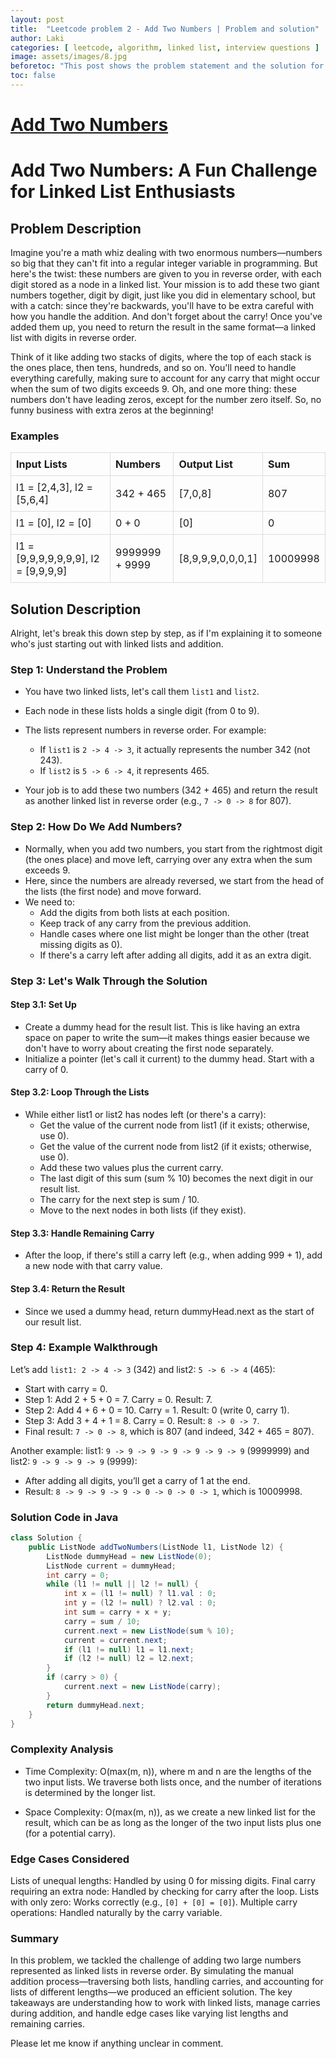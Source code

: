 ```yaml
---
layout: post
title:  "Leetcode problem 2 - Add Two Numbers | Problem and solution"
author: Laki
categories: [ leetcode, algorithm, linked list, interview questions ]
image: assets/images/8.jpg
beforetoc: "This post shows the problem statement and the solution for leetcode Add Two Numbers problem"
toc: false
---
```


# [Add Two Numbers](https://leetcode.com/problems/add-two-numbers/)

# Add Two Numbers: A Fun Challenge for Linked List Enthusiasts
## Problem Description
Imagine you're a math whiz dealing with two enormous numbers—numbers so big that they can't fit into a regular integer variable in programming. But here's the twist: these numbers are given to you in reverse order, with each digit stored as a node in a linked list. Your mission is to add these two giant numbers together, digit by digit, just like you did in elementary school, but with a catch: since they're backwards, you'll have to be extra careful with how you handle the addition. And don't forget about the carry! Once you've added them up, you need to return the result in the same format—a linked list with digits in reverse order.

Think of it like adding two stacks of digits, where the top of each stack is the ones place, then tens, hundreds, and so on. You'll need to handle everything carefully, making sure to account for any carry that might occur when the sum of two digits exceeds 9. Oh, and one more thing: these numbers don't have leading zeros, except for the number zero itself. So, no funny business with extra zeros at the beginning!

### Examples
<table style="border-collapse: collapse; width: 100%;">
  <thead>
    <tr>
      <th style="border: 1px solid #ddd; padding: 8px; text-align: left;">Input Lists</th>
      <th style="border: 1px solid #ddd; padding: 8px; text-align: left;">Numbers</th>
      <th style="border: 1px solid #ddd; padding: 8px; text-align: left;">Output List</th>
      <th style="border: 1px solid #ddd; padding: 8px; text-align: left;">Sum</th>
    </tr>
  </thead>
  <tbody>
    <tr>
      <td style="border: 1px solid #ddd; padding: 8px;">l1 = [2,4,3], l2 = [5,6,4]</td>
      <td style="border: 1px solid #ddd; padding: 8px;">342 + 465</td>
      <td style="border: 1px solid #ddd; padding: 8px;">[7,0,8]</td>
      <td style="border: 1px solid #ddd; padding: 8px;">807</td>
    </tr>
    <tr>
      <td style="border: 1px solid #ddd; padding: 8px;">l1 = [0], l2 = [0]</td>
      <td style="border: 1px solid #ddd; padding: 8px;">0 + 0</td>
      <td style="border: 1px solid #ddd; padding: 8px;">[0]</td>
      <td style="border: 1px solid #ddd; padding: 8px;">0</td>
    </tr>
    <tr>
      <td style="border: 1px solid #ddd; padding: 8px;">l1 = [9,9,9,9,9,9,9], l2 = [9,9,9,9]</td>
      <td style="border: 1px solid #ddd; padding: 8px;">9999999 + 9999</td>
      <td style="border: 1px solid #ddd; padding: 8px;">[8,9,9,9,0,0,0,1]</td>
      <td style="border: 1px solid #ddd; padding: 8px;">10009998</td>
    </tr>
  </tbody>
</table>

## Solution Description
Alright, let's break this down step by step, as if I'm explaining it to someone who's just starting out with linked lists and addition.

### Step 1: Understand the Problem

- You have two linked lists, let's call them `list1` and `list2`.
- Each node in these lists holds a single digit (from 0 to 9).
- The lists represent numbers in reverse order. For example:
  - If `list1` is `2 -> 4 -> 3`, it actually represents the number 342 (not 243).
  - If `list2` is `5 -> 6 -> 4`, it represents 465.


- Your job is to add these two numbers (342 + 465) and return the result as another linked list in reverse order (e.g., `7 -> 0 -> 8` for 807).

### Step 2: How Do We Add Numbers?

- Normally, when you add two numbers, you start from the rightmost digit (the ones place) and move left, carrying over any extra when the sum exceeds 9.
- Here, since the numbers are already reversed, we start from the head of the lists (the first node) and move forward.
- We need to:
  - Add the digits from both lists at each position.
  - Keep track of any carry from the previous addition.
  - Handle cases where one list might be longer than the other (treat missing digits as 0).
  - If there's a carry left after adding all digits, add it as an extra digit.



### Step 3: Let's Walk Through the Solution

#### Step 3.1: Set Up

- Create a dummy head for the result list. This is like having an extra space on paper to write the sum—it makes things easier because we don't have to worry about creating the first node separately.
- Initialize a pointer (let's call it current) to the dummy head.
Start with a carry of 0.


#### Step 3.2: Loop Through the Lists

- While either list1 or list2 has nodes left (or there's a carry):
  - Get the value of the current node from list1 (if it exists; otherwise, use 0).
  - Get the value of the current node from list2 (if it exists; otherwise, use 0).
  - Add these two values plus the current carry.
  - The last digit of this sum (sum % 10) becomes the next digit in our result list.
  - The carry for the next step is sum / 10.
  - Move to the next nodes in both lists (if they exist).

#### Step 3.3: Handle Remaining Carry

- After the loop, if there's still a carry left (e.g., when adding 999 + 1), add a new node with that carry value.


#### Step 3.4: Return the Result

- Since we used a dummy head, return dummyHead.next as the start of our result list.

### Step 4: Example Walkthrough
Let’s add `list1: 2 -> 4 -> 3` (342) and list2: `5 -> 6 -> 4` (465):

- Start with carry = 0.
- Step 1: Add 2 + 5 + 0 = 7. Carry = 0. Result: 7.
- Step 2: Add 4 + 6 + 0 = 10. Carry = 1. Result: 0 (write 0, carry 1).
- Step 3: Add 3 + 4 + 1 = 8. Carry = 0. Result: `8 -> 0 -> 7`.
- Final result: `7 -> 0 -> 8`, which is 807 (and indeed, 342 + 465 = 807).

Another example: list1: `9 -> 9 -> 9 -> 9 -> 9 -> 9 -> 9` (9999999) and list2: `9 -> 9 -> 9 -> 9` (9999):

- After adding all digits, you’ll get a carry of 1 at the end.
- Result: `8 -> 9 -> 9 -> 9 -> 0 -> 0 -> 0 -> 1`, which is 10009998.

### Solution Code in Java
```java
class Solution {
    public ListNode addTwoNumbers(ListNode l1, ListNode l2) {
        ListNode dummyHead = new ListNode(0);
        ListNode current = dummyHead;
        int carry = 0;
        while (l1 != null || l2 != null) {
            int x = (l1 != null) ? l1.val : 0;
            int y = (l2 != null) ? l2.val : 0;
            int sum = carry + x + y;
            carry = sum / 10;
            current.next = new ListNode(sum % 10);
            current = current.next;
            if (l1 != null) l1 = l1.next;
            if (l2 != null) l2 = l2.next;
        }
        if (carry > 0) {
            current.next = new ListNode(carry);
        }
        return dummyHead.next;
    }
}
```

### Complexity Analysis

- Time Complexity: O(max(m, n)), where m and n are the lengths of the two input lists. We traverse both lists once, and the number of iterations is determined by the longer list.

- Space Complexity: O(max(m, n)), as we create a new linked list for the result, which can be as long as the longer of the two input lists plus one (for a potential carry).

### Edge Cases Considered

Lists of unequal lengths: Handled by using 0 for missing digits.
Final carry requiring an extra node: Handled by checking for carry after the loop.
Lists with only zero: Works correctly (e.g., `[0] + [0] = [0]`).
Multiple carry operations: Handled naturally by the carry variable.

### Summary
In this problem, we tackled the challenge of adding two large numbers represented as linked lists in reverse order. By simulating the manual addition process—traversing both lists, handling carries, and accounting for lists of different lengths—we produced an efficient solution. The key takeaways are understanding how to work with linked lists, manage carries during addition, and handle edge cases like varying list lengths and remaining carries.

Please let me know if anything unclear in comment.
